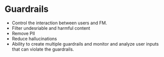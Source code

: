 # Guardrails
- Control the interaction between users and FM.
- Filter undesriable and harmful content
- Remove PII
- Reduce hallucinations
- Ability to create multiple guardrails and monitor and analyze user inputs that can violate the guardrails.

